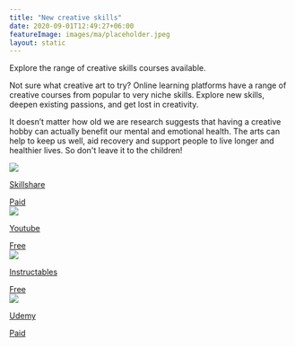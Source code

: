 ```yaml
---
title: "New creative skills"
date: 2020-09-01T12:49:27+06:00
featureImage: images/ma/placeholder.jpeg
layout: static
---
```


Explore the range of creative skills courses available.

Not sure what creative art to try? Online learning platforms have a range of creative courses from popular to very niche skills. Explore new skills, deepen existing passions, and get lost in creativity.

It doesn’t matter how old we are research suggests that having a creative hobby can actually benefit our mental and emotional health. The arts can help to keep us well, aid recovery and support people to live longer and healthier lives. So don't leave it to the children!

<a class="ma-link" href="https://www.skillshare.com/"><div class="ma-card ma-card-Learning"><div class="ma-icon"><img src ="/images/Icon-pound - learning - opacity.svg"/></div><div class="ma-name"><p>Skillshare</p></div><div class="ma-paid-text"><span>Paid</span></div></div></a><a class="ma-link" href="https://www.youtube.com/results?search_query=arts+and+crafts"><div class="ma-card ma-card-Learning"><div class="ma-icon"><img src ="/images/Icon-check - learning - opacity.svg"/></div><div class="ma-name"><p>Youtube</p></div><div class="ma-paid-text"><span>Free</span></div></div></a><a class="ma-link" href="https://www.instructables.com/craft/"><div class="ma-card ma-card-Learning"><div class="ma-icon"><img src ="/images/Icon-check - learning - opacity.svg"/></div><div class="ma-name"><p>Instructables</p></div><div class="ma-paid-text"><span>Free</span></div></div></a><a class="ma-link" href="https://click.linksynergy.com/deeplink?id=L8N3em0sP4o&mid=47900&murl=https://www.udemy.com/"><div class="ma-card ma-card-Learning"><div class="ma-icon"><img src ="/images/Icon-pound - learning - opacity.svg"/></div><div class="ma-name"><p>Udemy</p></div><div class="ma-paid-text"><span>Paid</span></div></div></a>  

<br/><br/>






